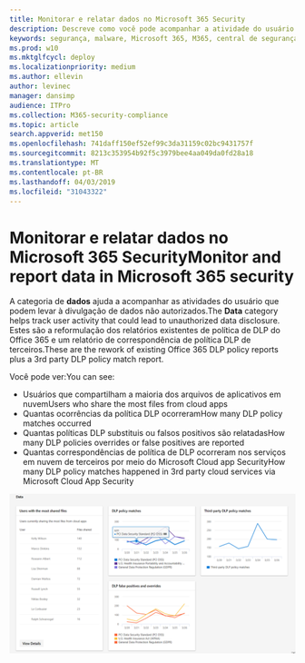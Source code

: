 ```yaml
---
title: Monitorar e relatar dados no Microsoft 365 Security
description: Descreve como você pode acompanhar a atividade do usuário que pode levar à divulgação de dados não autorizado.
keywords: segurança, malware, Microsoft 365, M365, central de segurança, monitor, relatório, dados
ms.prod: w10
ms.mktglfcycl: deploy
ms.localizationpriority: medium
ms.author: ellevin
author: levinec
manager: dansimp
audience: ITPro
ms.collection: M365-security-compliance
ms.topic: article
search.appverid: met150
ms.openlocfilehash: 741daff150ef52ef99c3da31159c02bc9431757f
ms.sourcegitcommit: 8213c353954b92f5c3979bee4aa049da0fd28a18
ms.translationtype: MT
ms.contentlocale: pt-BR
ms.lasthandoff: 04/03/2019
ms.locfileid: "31043322"
---
```

# <a name="monitor-and-report-data-in-microsoft-365-security"></a><span data-ttu-id="120c6-104">Monitorar e relatar dados no Microsoft 365 Security</span><span class="sxs-lookup"><span data-stu-id="120c6-104">Monitor and report data in Microsoft 365 security</span></span>

<span data-ttu-id="120c6-105">A categoria de **dados** ajuda a acompanhar as atividades do usuário que podem levar à divulgação de dados não autorizados.</span><span class="sxs-lookup"><span data-stu-id="120c6-105">The **Data** category helps track user activity that could lead to unauthorized data disclosure.</span></span> <span data-ttu-id="120c6-106">Estes são a reformulação dos relatórios existentes de política de DLP do Office 365 e um relatório de correspondência de política DLP de terceiros.</span><span class="sxs-lookup"><span data-stu-id="120c6-106">These are the rework of existing Office 365 DLP policy reports plus a 3rd party DLP policy match report.</span></span>

<span data-ttu-id="120c6-107">Você pode ver:</span><span class="sxs-lookup"><span data-stu-id="120c6-107">You can see:</span></span>

* <span data-ttu-id="120c6-108">Usuários que compartilham a maioria dos arquivos de aplicativos em nuvem</span><span class="sxs-lookup"><span data-stu-id="120c6-108">Users who share the most files from cloud apps</span></span>
* <span data-ttu-id="120c6-109">Quantas ocorrências da política DLP ocorreram</span><span class="sxs-lookup"><span data-stu-id="120c6-109">How many DLP policy matches occurred</span></span>
* <span data-ttu-id="120c6-110">Quantas políticas DLP substituis ou falsos positivos são relatadas</span><span class="sxs-lookup"><span data-stu-id="120c6-110">How many DLP policies overrides or false positives are reported</span></span>
* <span data-ttu-id="120c6-111">Quantas correspondências de política de DLP ocorreram nos serviços em nuvem de terceiros por meio do Microsoft Cloud app Security</span><span class="sxs-lookup"><span data-stu-id="120c6-111">How many DLP policy matches happened in 3rd party cloud services via Microsoft Cloud App Security</span></span>

![Categoria dados da página de relatórios do & de monitoramento](./media/security-docs/data.png)
